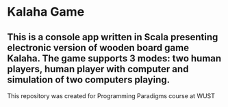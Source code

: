 # Kalaha Game
This is a console app written in Scala presenting electronic version of wooden board game Kalaha. 
The game supports 3 modes: two human players, human player with computer and simulation of two computers playing.
-----------------------------------------------------------------------------------------------------------------
This repository was created for Programming Paradigms course at WUST
